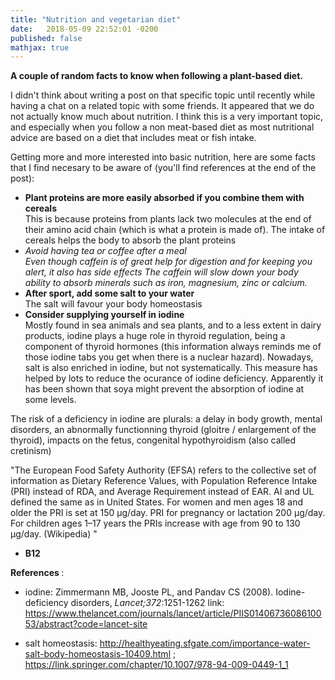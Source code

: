 ```yaml
---
title: "Nutrition and vegetarian diet"
date:   2018-05-09 22:52:01 -0200
published: false
mathjax: true
---
```


<strong> A couple of random facts to know when following a plant-based diet. </strong>

I didn't think about writing a post on that specific topic until recently while having a chat on a related topic with some friends.
It appeared that we do not actually know much about nutrition.
I think this is a very important topic, and especially when you follow a non meat-based diet as most nutritional advice are based on a diet that includes meat or fish intake.

Getting more and more interested into basic nutrition, here are some facts that I find necesary to be aware of (you'll find references at the end of the post): 

- <strong> Plant proteins are more easily absorbed if you combine them with cereals </strong> <br>
This is because proteins from plants lack two molecules at the end of their amino acid chain (which is what a protein is made of). The intake of cereals helps the body to absorb the plant proteins 
-  *Avoid having tea or coffee after a meal <br>
Even though caffein is of great help for digestion and for keeping you alert, it also has side effects
The caffein will slow down your body ability to absorb minerals such as iron, magnesium, zinc or calcium.*
- <strong> After sport, add some salt to your water </strong> <br>
The salt will favour your body homeostasis
- <strong> Consider supplying yourself in iodine </strong> <br>
Mostly found in sea animals and sea plants, and to a less extent in dairy products, iodine plays a huge role in thyroid regulation, being a component of thyroid hormones (this information always reminds me of those iodine tabs you get when there is a nuclear hazard). Nowadays, salt is also enriched in iodine, but not systematically. This measure has helped by lots to reduce the ocurance of iodine deficiency.
Apparently it has been shown that soya might prevent the absorption of iodine at some levels. 

The risk of a deficiency in iodine are plurals: a delay in body growth, mental disorders, an abnormally functionning thyroid (gloitre / enlargement of the thyroid), impacts on the fetus, congenital hypothyroidism (also called cretinism)

"The European Food Safety Authority (EFSA) refers to the collective set of information as Dietary Reference Values, with Population Reference Intake (PRI) instead of RDA, and Average Requirement instead of EAR. AI and UL defined the same as in United States. For women and men ages 18 and older the PRI is set at 150 μg/day. PRI for pregnancy or lactation 200 μg/day. For children ages 1–17 years the PRIs increase with age from 90 to 130 μg/day. (Wikipedia) "

- <strong> B12 </strong>



<strong> References </strong>:
- iodine: Zimmermann MB, Jooste PL, and Pandav CS (2008). Iodine-deficiency disorders, *Lancet;372*:1251-1262
link: https://www.thelancet.com/journals/lancet/article/PIIS0140673608610053/abstract?code=lancet-site

- salt homeostasis: http://healthyeating.sfgate.com/importance-water-salt-body-homeostasis-10409.html ; https://link.springer.com/chapter/10.1007/978-94-009-0449-1_1

